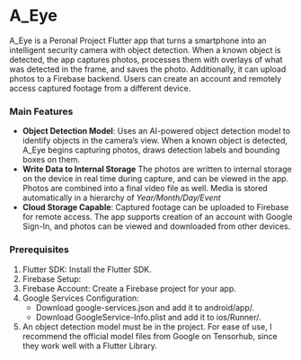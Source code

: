 # A_Eye

A_Eye is a Peronal Project Flutter app that turns a smartphone into an intelligent security camera with object detection. When a known object is detected, the app captures photos, processes them with overlays of what was detected in the frame, and saves the photo. Additionally, it can upload photos to a Firebase backend. Users can create an account and remotely access captured footage from a different device. 

### Main Features
- **Object Detection Model**: Uses an AI-powered object detection model to identify objects in the camera’s view. When a known object is detected, A_Eye begins capturing photos, draws detection labels and bounding boxes on them.
- **Write Data to Internal Storage** The photos are written to internal storage on the device in real time during capture, and can be viewed in the app. Photos are combined into a final video file as well. Media is stored automatically in a hierarchy of _Year/Month/Day/Event_
- **Cloud Storage Capable**: Captured footage can be uploaded to Firebase for remote access. The app supports creation of an account with Google Sign-In, and photos can be viewed and downloaded from other devices. 

### Prerequisites

1. Flutter SDK: Install the Flutter SDK.
2.	Firebase Setup:
3. Firebase Account: Create a Firebase project for your app.
4. Google Services Configuration:
   - Download google-services.json and add it to android/app/.
   - Download GoogleService-Info.plist and add it to ios/Runner/.
5. An object detection model must be in the project. For ease of use, I recommend the official model files from Google on Tensorhub, since they work well with a Flutter Library. 